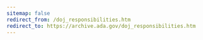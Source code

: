 ```yaml
---
sitemap: false 
redirect_from: /doj_responsibilities.htm 
redirect_to: https://archive.ada.gov/doj_responsibilities.htm 
---
```

